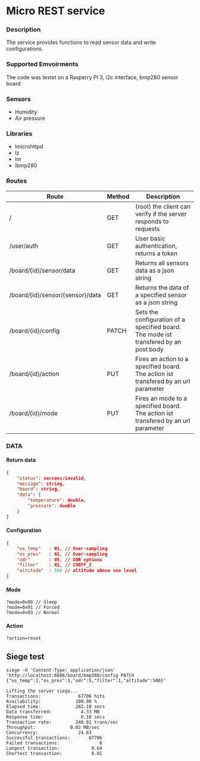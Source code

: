 # Micro REST service

### Description
The service provides functions to read sensor data and write configurations.

### Supported Emvoirments
The code was testet on a Rasperry PI 3, i2c interface, bmp280 sensor board

### Sensors 
- Humidity
- Air pressure

### Libraries
- lmicrohttpd
- lz
- lm
- lbmp280



### Routes

| Route                            | Method | Description                                                                          |
|----------------------------------|--------|--------------------------------------------------------------------------------------|
| /                                | GET    | (root) the client can verify if the server responds to requests                      |
| /user/auth                       | GET    | User basic authentication, returns a token                                           |
| /board/{id}/sensor/data          | GET    | Returns all sensors data as a json string                                            |
| /board/{id}/sensor/{sensor}/data | GET    | Returns the data of a specified sensor as a json string                              |
| /board/{id}/config               | PATCH  | Sets the configuration of a specified board. The mode ist transfered by an post body |
| /board/{id}/action               | PUT    | Fires an action to a specified board. The action ist transfered by an url parameter  |
| /board/{id}/mode                 | PUT    | Fires an mode to a specified board. The action ist transfered by an url parameter    |

### DATA


#### Return data

```json 
{
    "status": success/invalid,
    "message": string,
    "board": string,
    "data": {
        "temperature": double,
        "pressure": double
    }
}
```

#### Configuration

```json 
{
    "os_temp"   : 01, // Over-sampling
    "os_pres"   : 01, // Over-sampling
    "odr"       : 05, // ODR options
    "filter"    : 01, // COEFF_2
    "altitude"  : 500 // altitude above sea level
}
```

#### Mode
```
?mode=0x00 // Sleep
?mode=0x01 // Forced
?mode=0x03 // Normal
```

#### Action
```
?action=reset
```

## Siege test
```
siege -H 'Content-Type: application/json'  'http://localhost:8888/board/bmp280/config PATCH {"os_temp":1,"os_pres":1,"odr":5,"filter":1,"altitude":500}' 
```

```
Lifting the server siege...
Transactions:		       67706 hits
Availability:		      100.00 %
Elapsed time:		      282.10 secs
Data transferred:	        4.33 MB
Response time:		        0.10 secs
Transaction rate:	      240.01 trans/sec
Throughput:		        0.02 MB/sec
Concurrency:		       24.83
Successful transactions:       67706
Failed transactions:	           0
Longest transaction:	        0.64
Shortest transaction:	        0.01
```